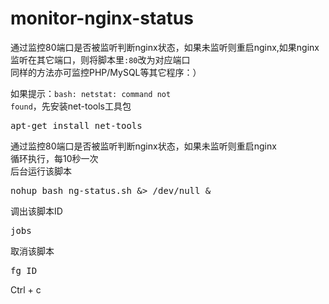 # monitor-nginx-status
通过监控80端口是否被监听判断nginx状态，如果未监听则重启nginx,如果nginx监听在其它端口，则将脚本里<code>:80</code>改为对应端口<br>
同样的方法亦可监控PHP/MySQL等其它程序：）

如果提示：<code>bash: netstat: command not found</code>，先安装net-tools工具包
<pre>apt-get install net-tools</pre>
通过监控80端口是否被监听判断nginx状态，如果未监听则重启nginx<br>
循环执行，每10秒一次<br>
后台运行该脚本
<pre>nohup bash ng-status.sh &> /dev/null &</pre>
调出该脚本ID
<pre>jobs</pre>
取消该脚本
<pre>fg ID</pre>
Ctrl + c
